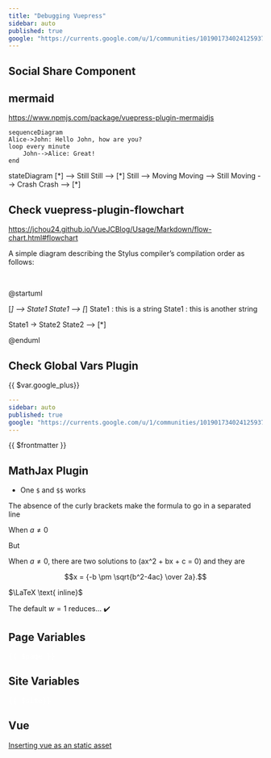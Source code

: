 ```yaml
---
title: "Debugging Vuepress"
sidebar: auto
published: true
google: "https://currents.google.com/u/1/communities/101901734024125937720"
---
```


## Social Share Component

<social-share :networks="['wechat', 'qq', 'twitter', 'facebook', 'weibo', 'email', 'pinterest']" />

## mermaid

<https://www.npmjs.com/package/vuepress-plugin-mermaidjs>

```mermaid
sequenceDiagram
Alice->John: Hello John, how are you?
loop every minute
    John-->Alice: Great!
end
```

<mermaid>
stateDiagram
    [*] --> Still
    Still --> [*]
    Still --> Moving
    Moving --> Still
    Moving --> Crash
    Crash --> [*]
</mermaid>

## Check vuepress-plugin-flowchart

<https://jchou24.github.io/VueJCBlog/Usage/Markdown/flow-chart.html#flowchart>

A simple diagram describing the Stylus compiler’s compilation order as follows:

<br>

@startuml

[*] --> State1
State1 --> [*]
State1 : this is a string
State1 : this is another string

State1 -> State2
State2 --> [*]

@enduml

## Check Global Vars Plugin


{{ $var.google_plus}}

```yml
---
sidebar: auto
published: true
google: "https://currents.google.com/u/1/communities/101901734024125937720"
---
```

{{ $frontmatter }}

## MathJax Plugin

* One `$` and `$$` works 

The absence of the curly brackets make the formula to go in a separated line

When $a \ne 0$

But 

When $a\ne{}0$, there are two solutions to \(ax^2 + bx + c = 0\) and they are


$$x = {-b \pm \sqrt{b^2-4ac} \over 2a}.$$

$\LaTeX \text{ inline}$

The default $w=1$ reduces... ✔️

## Page Variables

<div style="color:white" class="language-js">
<pre>
{{ $page }}
</pre>
</div>

## Site Variables

<div style="color:white" class="language-js">
<pre>
{{ $site}}
</pre>
</div>

## Vue

[Inserting vue as an static asset](/solution.html)
